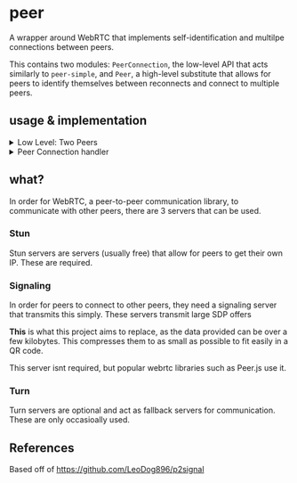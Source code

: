 # peer

A wrapper around WebRTC that implements self-identification and multilpe connections between peers.

This contains two modules: `PeerConnection`, the low-level API that acts similarly to `peer-simple`, and `Peer`, a high-level substitute
that allows for peers to identify themselves between reconnects and connect to multiple peers.
## usage & implementation

<details>
  <summary>Low Level: Two Peers</summary>

  ```ts
  // psuedo sending api: send(key, value). on(key, value => void)

  { // peer 1
    const peer = await createPeerConnection("offerer")

    send("description", peer.description)

    on("description", description => {
      await peer.connect(description)
    })
  }

  { // peer 2
    const peer = await createPeerConnection("answerer")

    on("description", description => {
      const response = await peer.connect(description);
      send("description", response)
    })
  }

  {
    // any peer

    peer.on("connect", () => /* ... */)
    peer.on("disconnect", () => /* ... */)
  }
  ```
</details>

<details>
  <summary>Peer Connection handler</summary>

  ```ts
  const peer = await createPeer<{
    message: string;
    response: string;
  }>()

  const connection = await peer.newConnection()

  // ... use above example to connect to peers.

  peer.broadcast("message", "Hello world!")

  peer.on("message", (data, sender) => {
    sender.send("response", "hello!")
  })

  peer.on("response", response => console.log(response))
  ```
</details>

## what?

In order for WebRTC, a peer-to-peer communication library, to communicate with other peers, there are 3 servers that can be used.

### Stun
Stun servers are servers (usually free) that allow for peers to get their own IP. These are required.

### Signaling
In order for peers to connect to other peers, they need a signaling server that transmits this simply. These servers transmit large SDP offers

**This** is what this project aims to replace, as the data provided can be over a few kilobytes.
This compresses them to as small as possible to fit easily in a QR code.

This server isnt required, but popular webrtc libraries such as Peer.js use it.

### Turn
Turn servers are optional and act as fallback servers for communication. These are only
occasioally used.

## References

Based off of https://github.com/LeoDog896/p2signal